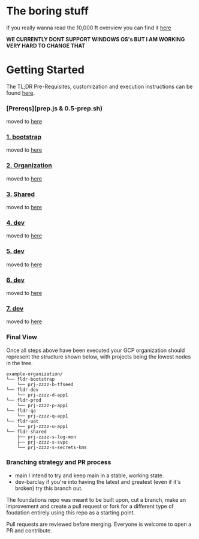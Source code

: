 # The boring stuff

If you really wanna read the 10,000 ft overview you can find it [here](docs/overview.md)

**WE CURRENTLY DONT SUPPORT WINDOWS OS's BUT I AM WORKING VERY HARD TO CHANGE THAT**

# Getting Started

The TL;DR Pre-Requisites, customization and execution instructions can be found [here](docs/getting_started.md).

### [Prereqs](prep.js & 0.5-prep.sh)

moved to [here](0-prep/README.md)

### [1. bootstrap](./1-bootstrap/)

moved to [here](1-bootstrap/README.md)

### [2. Organization](./2-organization/)

moved to [here](2-organization/README.md)

### [3. Shared](./3-shared/)

moved to [here](3-shared/README.md)

### [4. dev](./4-dev/)

moved to [here](4-dev/README.md)

### [5. dev](./5-qa/)

moved to [here](5-qa/README.md)

### [6. dev](./6-uat/)

moved to [here](6-uat/README.md)

### [7. dev](./7-prod/)

moved to [here](7-prod/README.md)

### Final View

Once all steps above have been executed your GCP organization should represent the structure shown below, with projects being the lowest nodes in the tree.

```
example-organization/
└── fldr-bootstrap
    └── prj-zzzz-b-tfseed
└── fldr-dev
    └── prj-zzzz-d-app1
└── fldr-prod
    └── prj-zzzz-p-app1
└── fldr-qa
    └── prj-zzzz-q-app1
└── fldr-uat
    └── prj-zzzz-u-app1
└── fldr-shared
    ├── prj-zzzz-s-log-mon
    ├── prj-zzzz-s-svpc
    └── prj-zzzz-s-secrets-kms
```

### Branching strategy and PR process

- main
  I intend to try and keep main in a stable, working state.
- dev-barclay
  if you're into having the latest and greatest (even if it's broken) try this branch out.

The foundations repo was meant to be built upon, cut a branch, make an improvement and create a pull request or fork for a different type of foudation entirely using this repo as a starting point.

Pull requests are reviewed before merging. Everyone is welcome to open a PR and contribute.
